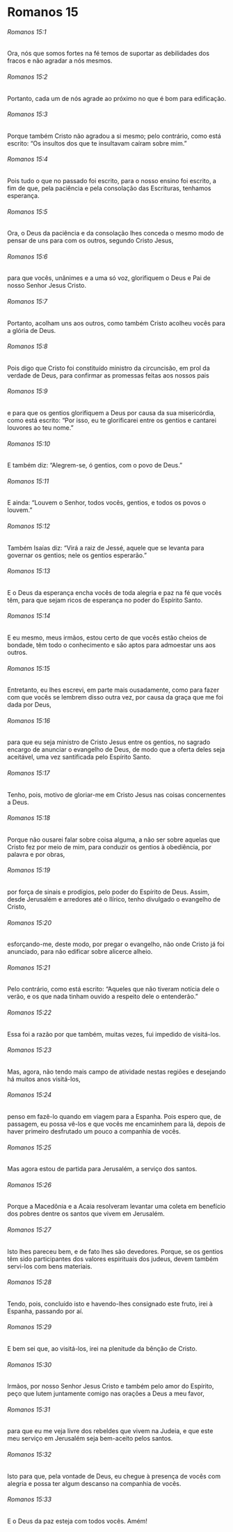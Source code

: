 # Romanos 15

###### Romanos 15:1

Ora, nós que somos fortes na fé temos de suportar as debilidades dos fracos e não agradar a nós mesmos.

###### Romanos 15:2

Portanto, cada um de nós agrade ao próximo no que é bom para edificação.

###### Romanos 15:3

Porque também Cristo não agradou a si mesmo; pelo contrário, como está escrito: “Os insultos dos que te insultavam caíram sobre mim.”

###### Romanos 15:4

Pois tudo o que no passado foi escrito, para o nosso ensino foi escrito, a fim de que, pela paciência e pela consolação das Escrituras, tenhamos esperança.

###### Romanos 15:5

Ora, o Deus da paciência e da consolação lhes conceda o mesmo modo de pensar de uns para com os outros, segundo Cristo Jesus,

###### Romanos 15:6

para que vocês, unânimes e a uma só voz, glorifiquem o Deus e Pai de nosso Senhor Jesus Cristo.

###### Romanos 15:7

Portanto, acolham uns aos outros, como também Cristo acolheu vocês para a glória de Deus.

###### Romanos 15:8

Pois digo que Cristo foi constituído ministro da circuncisão, em prol da verdade de Deus, para confirmar as promessas feitas aos nossos pais

###### Romanos 15:9

e para que os gentios glorifiquem a Deus por causa da sua misericórdia, como está escrito: “Por isso, eu te glorificarei entre os gentios e cantarei louvores ao teu nome.”

###### Romanos 15:10

E também diz: “Alegrem-se, ó gentios, com o povo de Deus.”

###### Romanos 15:11

E ainda: “Louvem o Senhor, todos vocês, gentios, e todos os povos o louvem.”

###### Romanos 15:12

Também Isaías diz: “Virá a raiz de Jessé, aquele que se levanta para governar os gentios; nele os gentios esperarão.”

###### Romanos 15:13

E o Deus da esperança encha vocês de toda alegria e paz na fé que vocês têm, para que sejam ricos de esperança no poder do Espírito Santo.

###### Romanos 15:14

E eu mesmo, meus irmãos, estou certo de que vocês estão cheios de bondade, têm todo o conhecimento e são aptos para admoestar uns aos outros.

###### Romanos 15:15

Entretanto, eu lhes escrevi, em parte mais ousadamente, como para fazer com que vocês se lembrem disso outra vez, por causa da graça que me foi dada por Deus,

###### Romanos 15:16

para que eu seja ministro de Cristo Jesus entre os gentios, no sagrado encargo de anunciar o evangelho de Deus, de modo que a oferta deles seja aceitável, uma vez santificada pelo Espírito Santo.

###### Romanos 15:17

Tenho, pois, motivo de gloriar-me em Cristo Jesus nas coisas concernentes a Deus.

###### Romanos 15:18

Porque não ousarei falar sobre coisa alguma, a não ser sobre aquelas que Cristo fez por meio de mim, para conduzir os gentios à obediência, por palavra e por obras,

###### Romanos 15:19

por força de sinais e prodígios, pelo poder do Espírito de Deus. Assim, desde Jerusalém e arredores até o Ilírico, tenho divulgado o evangelho de Cristo,

###### Romanos 15:20

esforçando-me, deste modo, por pregar o evangelho, não onde Cristo já foi anunciado, para não edificar sobre alicerce alheio.

###### Romanos 15:21

Pelo contrário, como está escrito: “Aqueles que não tiveram notícia dele o verão, e os que nada tinham ouvido a respeito dele o entenderão.”

###### Romanos 15:22

Essa foi a razão por que também, muitas vezes, fui impedido de visitá-los.

###### Romanos 15:23

Mas, agora, não tendo mais campo de atividade nestas regiões e desejando há muitos anos visitá-los,

###### Romanos 15:24

penso em fazê-lo quando em viagem para a Espanha. Pois espero que, de passagem, eu possa vê-los e que vocês me encaminhem para lá, depois de haver primeiro desfrutado um pouco a companhia de vocês.

###### Romanos 15:25

Mas agora estou de partida para Jerusalém, a serviço dos santos.

###### Romanos 15:26

Porque a Macedônia e a Acaia resolveram levantar uma coleta em benefício dos pobres dentre os santos que vivem em Jerusalém.

###### Romanos 15:27

Isto lhes pareceu bem, e de fato lhes são devedores. Porque, se os gentios têm sido participantes dos valores espirituais dos judeus, devem também servi-los com bens materiais.

###### Romanos 15:28

Tendo, pois, concluído isto e havendo-lhes consignado este fruto, irei à Espanha, passando por aí.

###### Romanos 15:29

E bem sei que, ao visitá-los, irei na plenitude da bênção de Cristo.

###### Romanos 15:30

Irmãos, por nosso Senhor Jesus Cristo e também pelo amor do Espírito, peço que lutem juntamente comigo nas orações a Deus a meu favor,

###### Romanos 15:31

para que eu me veja livre dos rebeldes que vivem na Judeia, e que este meu serviço em Jerusalém seja bem-aceito pelos santos.

###### Romanos 15:32

Isto para que, pela vontade de Deus, eu chegue à presença de vocês com alegria e possa ter algum descanso na companhia de vocês.

###### Romanos 15:33

E o Deus da paz esteja com todos vocês. Amém!

